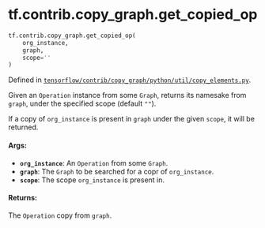 <div itemscope itemtype="http://developers.google.com/ReferenceObject">
<meta itemprop="name" content="tf.contrib.copy_graph.get_copied_op" />
<meta itemprop="path" content="Stable" />
</div>

# tf.contrib.copy_graph.get_copied_op

``` python
tf.contrib.copy_graph.get_copied_op(
    org_instance,
    graph,
    scope=''
)
```



Defined in [`tensorflow/contrib/copy_graph/python/util/copy_elements.py`](https://www.tensorflow.org/code/tensorflow/contrib/copy_graph/python/util/copy_elements.py).

Given an `Operation` instance from some `Graph`, returns
its namesake from `graph`, under the specified scope
(default `""`).

If a copy of `org_instance` is present in `graph` under the given
`scope`, it will be returned.

#### Args:

* <b>`org_instance`</b>: An `Operation` from some `Graph`.
* <b>`graph`</b>: The `Graph` to be searched for a copr of `org_instance`.
* <b>`scope`</b>: The scope `org_instance` is present in.


#### Returns:

The `Operation` copy from `graph`.